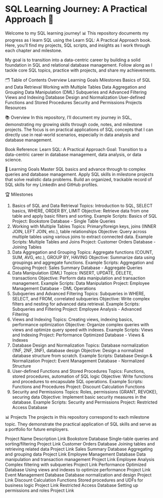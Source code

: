 # SQL Learning Journey: A Practical Approach 🚀
Welcome to my SQL learning journey! 
📊 This repository documents my progress as I learn SQL using the Learn SQL: A Practical Approach book. Here, you’ll find my projects, SQL scripts, and insights as I work through each chapter and milestone.

My goal is to transition into a data-centric career by building a solid foundation in SQL and relational database management. Follow along as I tackle core SQL topics, practice with projects, and share my achievements.

🗂️ Table of Contents
Overview
Learning Goals
Milestones
Basics of SQL and Data Retrieval
Working with Multiple Tables
Data Aggregation and Grouping
Data Manipulation (DML)
Subqueries and Advanced Filtering
Views and Indexing
Database Design and Normalization
User-defined Functions and Stored Procedures
Security and Permissions
Projects
Resources

📚 Overview
In this repository, I’ll document my journey in SQL, demonstrating my growing skills through code, notes, and milestone projects. The focus is on practical applications of SQL concepts that I can directly use in real-world scenarios, especially in data analysis and database management.

Book Reference: Learn SQL: A Practical Approach
Goal: Transition to a data-centric career in database management, data analysis, or data science.

🎯 Learning Goals
Master SQL basics and advance through to complex queries and database management.
Apply SQL skills in milestone projects that solve realistic data problems.
Build an organized, trackable record of SQL skills for my LinkedIn and GitHub profiles.

🏆 Milestones
1. Basics of SQL and Data Retrieval
Topics: Introduction to SQL, SELECT basics, WHERE, ORDER BY, LIMIT
Objective: Retrieve data from one table and apply basic filters and sorting.
Example Scripts: Basics of SQL
Project: Bookstore Database - Single Table Queries
2. Working with Multiple Tables
Topics: Primary/foreign keys, joins (INNER JOIN, LEFT JOIN, etc.), table relationships
Objective: Query across multiple tables using various joins to extract connected data.
Example Scripts: Multiple Tables and Joins
Project: Customer Orders Database - Joining Tables
3. Data Aggregation and Grouping
Topics: Aggregate functions (COUNT, SUM, AVG, etc.), GROUP BY, HAVING
Objective: Summarize data using groupings and aggregate functions.
Example Scripts: Aggregation and Grouping
Project: Sales Summary Database - Aggregate Queries
4. Data Manipulation (DML)
Topics: INSERT, UPDATE, DELETE, transactions
Objective: Perform data manipulation and transaction management.
Example Scripts: Data Manipulation
Project: Employee Management Database - DML Operations
5. Subqueries and Advanced Filtering
Topics: Subqueries in WHERE, SELECT, and FROM, correlated subqueries
Objective: Write complex filters and nesting for advanced data retrieval.
Example Scripts: Subqueries and Filtering
Project: Employee Analysis - Advanced Filtering
6. Views and Indexing
Topics: Creating views, indexing basics, performance optimization
Objective: Organize complex queries with views and optimize query speed with indexes.
Example Scripts: Views and Indexing
Project: Performance Optimized Database - Views & Indexes
7. Database Design and Normalization
Topics: Database normalization (1NF, 2NF, 3NF), database design
Objective: Design a normalized database structure from scratch.
Example Scripts: Database Design & Normalization
Project: Event Management Database - Normalized Structure
8. User-defined Functions and Stored Procedures
Topics: Functions, stored procedures, automation of SQL logic
Objective: Write functions and procedures to encapsulate SQL operations.
Example Scripts: Functions and Procedures
Project: Discount Calculation Functions
9. Security and Permissions
Topics: Roles, permissions (GRANT, REVOKE), securing data
Objective: Implement basic security measures in the database.
Example Scripts: Security and Permissions
Project: Restricted Access Database

📊 Projects
The projects in this repository correspond to each milestone topic. They demonstrate the practical application of SQL skills and serve as a portfolio for future employers.

Project Name	Description	Link
Bookstore Database	Single-table queries and sorting/filtering	Project Link
Customer Orders Database	Joining tables and retrieving related data	Project Link
Sales Summary Database	Aggregating and grouping data	Project Link
Employee Management Database	Data manipulation and transaction management	Project Link
Employee Analysis	Complex filtering with subqueries	Project Link
Performance Optimized Database	Using views and indexes to optimize performance	Project Link
Event Management Database	Database normalization and design	Project Link
Discount Calculation Functions	Stored procedures and UDFs for business logic	Project Link
Restricted Access Database	Setting up permissions and roles	Project Link
